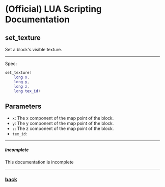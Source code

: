 
# (Official) LUA Scripting Documentation

## set_texture

Set a block's visible texture.

___

Spec:

```lua
set_texture(
	long x,
	long y,
	long z,
	long tex_id)
```

## Parameters

- `x`: The x component of the map point of the block.
- `y`: The y component of the map point of the block.
- `z`: The z component of the map point of the block.
- `tex_id`: 

___

##### Incomplete

This documentation is incomplete

___

### [back](../other)
